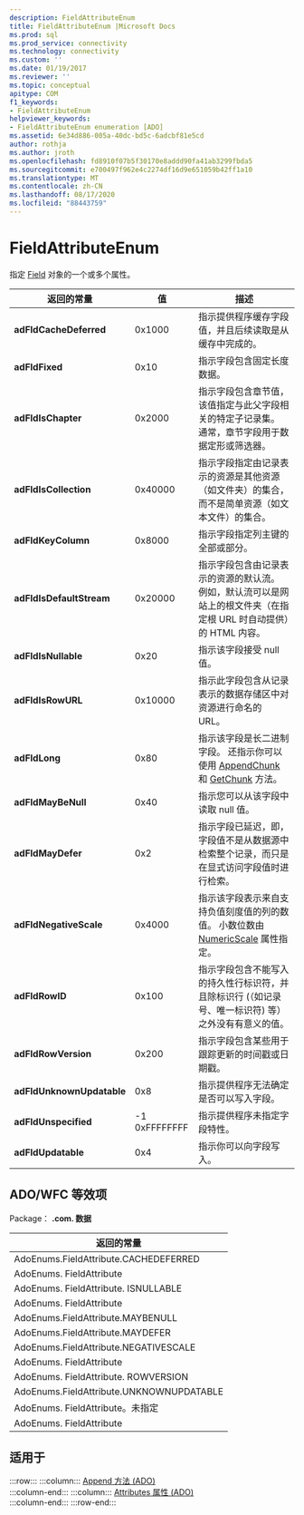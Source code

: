 ```yaml
---
description: FieldAttributeEnum
title: FieldAttributeEnum |Microsoft Docs
ms.prod: sql
ms.prod_service: connectivity
ms.technology: connectivity
ms.custom: ''
ms.date: 01/19/2017
ms.reviewer: ''
ms.topic: conceptual
apitype: COM
f1_keywords:
- FieldAttributeEnum
helpviewer_keywords:
- FieldAttributeEnum enumeration [ADO]
ms.assetid: 6e34d886-005a-40dc-bd5c-6adcbf81e5cd
author: rothja
ms.author: jroth
ms.openlocfilehash: fd8910f07b5f30170e8addd90fa41ab3299fbda5
ms.sourcegitcommit: e700497f962e4c2274df16d9e651059b42ff1a10
ms.translationtype: MT
ms.contentlocale: zh-CN
ms.lasthandoff: 08/17/2020
ms.locfileid: "88443759"
---
```

# <a name="fieldattributeenum"></a>FieldAttributeEnum
指定 [Field](../../../ado/reference/ado-api/field-object.md) 对象的一个或多个属性。  
  
|返回的常量|值|描述|  
|--------------|-----------|-----------------|  
|**adFldCacheDeferred**|0x1000|指示提供程序缓存字段值，并且后续读取是从缓存中完成的。|  
|**adFldFixed**|0x10|指示字段包含固定长度数据。|  
|**adFldIsChapter**|0x2000|指示字段包含章节值，该值指定与此父字段相关的特定子记录集。 通常，章节字段用于数据定形或筛选器。|  
|**adFldIsCollection**|0x40000|指示字段指定由记录表示的资源是其他资源（如文件夹）的集合，而不是简单资源（如文本文件）的集合。|  
|**adFldKeyColumn**|0x8000|指示字段指定列主键的全部或部分。|  
|**adFldIsDefaultStream**|0x20000|指示字段包含由记录表示的资源的默认流。 例如，默认流可以是网站上的根文件夹（在指定根 URL 时自动提供）的 HTML 内容。|  
|**adFldIsNullable**|0x20|指示该字段接受 null 值。|  
|**adFldIsRowURL**|0x10000|指示此字段包含从记录表示的数据存储区中对资源进行命名的 URL。|  
|**adFldLong**|0x80|指示该字段是长二进制字段。 还指示你可以使用 [AppendChunk](../../../ado/reference/ado-api/appendchunk-method-ado.md) 和 [GetChunk](../../../ado/reference/ado-api/getchunk-method-ado.md) 方法。|  
|**adFldMayBeNull**|0x40|指示您可以从该字段中读取 null 值。|  
|**adFldMayDefer**|0x2|指示字段已延迟，即，字段值不是从数据源中检索整个记录，而只是在显式访问字段值时进行检索。|  
|**adFldNegativeScale**|0x4000|指示该字段表示来自支持负值刻度值的列的数值。 小数位数由 [NumericScale](../../../ado/reference/ado-api/numericscale-property-ado.md) 属性指定。|  
|**adFldRowID**|0x100|指示字段包含不能写入的持久性行标识符，并且除标识行 (（如记录号、唯一标识符) 等）之外没有有意义的值。|  
|**adFldRowVersion**|0x200|指示字段包含某些用于跟踪更新的时间戳或日期戳。|  
|**adFldUnknownUpdatable**|0x8|指示提供程序无法确定是否可以写入字段。|  
|**adFldUnspecified**|-1 0xFFFFFFFF|指示提供程序未指定字段特性。|  
|**adFldUpdatable**|0x4|指示你可以向字段写入。|  
  
## <a name="adowfc-equivalent"></a>ADO/WFC 等效项  
 Package： **.com. 数据**  
  
|返回的常量|  
|--------------|  
|AdoEnums.FieldAttribute.CACHEDEFERRED|  
|AdoEnums. FieldAttribute|  
|AdoEnums. FieldAttribute. ISNULLABLE|  
|AdoEnums. FieldAttribute|  
|AdoEnums.FieldAttribute.MAYBENULL|  
|AdoEnums.FieldAttribute.MAYDEFER|  
|AdoEnums.FieldAttribute.NEGATIVESCALE|  
|AdoEnums. FieldAttribute|  
|AdoEnums. FieldAttribute. ROWVERSION|  
|AdoEnums.FieldAttribute.UNKNOWNUPDATABLE|  
|AdoEnums. FieldAttribute。未指定|  
|AdoEnums. FieldAttribute|  
  
## <a name="applies-to"></a>适用于  

:::row:::
    :::column:::
        [Append 方法 (ADO)](../../../ado/reference/ado-api/append-method-ado.md)  
    :::column-end:::
    :::column:::
        [Attributes 属性 (ADO)](../../../ado/reference/ado-api/attributes-property-ado.md)  
    :::column-end:::
:::row-end:::
